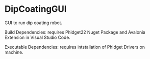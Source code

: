 # DipCoatingGUI
GUI to run dip coating robot.

Build Dependencies: requires Phidget22 Nuget Package and Avalonia Extension in Visual Studio Code. 

Executable Dependencies: requires intstallation of Phidget Drivers on machine.

